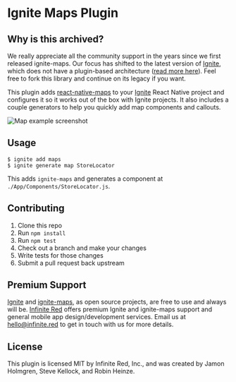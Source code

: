 # Ignite Maps Plugin

## Why is this archived?

We really appreciate all the community support in the years since we first released ignite-maps. Our focus has shifted to the latest version of [Ignite](https://github.com/infinitered/ignite), which does not have a plugin-based architecture ([read more here](https://shift.infinite.red/introducing-ignite-4-0-flame-1dfc891f9966)). Feel free to fork this library and continue on its legacy if you want. 

This plugin adds [react-native-maps](https://github.com/airbnb/react-native-maps)
to your [Ignite](https://github.com/infinitered/ignite) React Native project and
configures it so it works out of the box with Ignite projects. It also includes
a couple generators to help you quickly add map components and callouts.

![Map example screenshot](https://cloud.githubusercontent.com/assets/1479215/23394290/279e6692-fd3d-11e6-8f65-37bde4322e80.png)

## Usage

```
$ ignite add maps
$ ignite generate map StoreLocator
```

This adds `ignite-maps` and generates a component at `./App/Components/StoreLocator.js`.

## Contributing

1. Clone this repo
2. Run `npm install`
3. Run `npm test`
4. Check out a branch and make your changes
5. Write tests for those changes
6. Submit a pull request back upstream

## Premium Support

[Ignite](https://infinite.red/ignite) and [ignite-maps](https://github.com/infinitered/ignite-maps), as open source projects, are free to use and always will be. [Infinite Red](https://infinite.red/) offers premium Ignite and ignite-maps support and general mobile app design/development services. Email us at [hello@infinite.red](mailto:hello@infinite.red) to get in touch with us for more details.

## License

This plugin is licensed MIT by Infinite Red, Inc., and was created by
Jamon Holmgren, Steve Kellock, and Robin Heinze.
